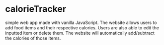 # calorieTracker

simple web app made with vanilla JavaScript. The website allows users to add food items and their respective calories. Users are also able to edit the inputted item or delete them. The website will automatically add/subtract the calories of those items.
